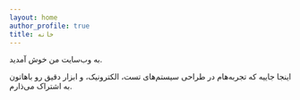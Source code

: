 ```yaml
---
layout: home
author_profile: true
title: خانه
---
```


به وب‌سایت من خوش آمدید.

اینجا جاییه که تجربه‌هام در طراحی سیستم‌های تست، الکترونیک، و ابزار دقیق رو باهاتون به اشتراک می‌ذارم.
